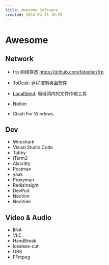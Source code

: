 ```yaml
---
title: Awesome Software
created: 2024-04-23 10:28
---
```


<!-- markdownlint-disable MD025 -->

# Awesome

## Network

- frp 网络穿透 <https://github.com/fatedier/frp>

- [ToDesk](https://www.todesk.com/): 远程控制桌面软件
- [LocalSend](https://localsend.org/): 局域网内的文件传输工具
- Notion
- Clash For Windows

## Dev

- Wireshark
- Visual Studio Code
- Tabby
- iTerm2
- Alacritty
- Postman
- yaak
- Proxyman
- RedisInsight
- DevPod
- NeoVim
- NeoVide

## Video & Audio

- IINA
- VLC
- HandBreak
- lossless-cut
- OBS
- FFmpeg
